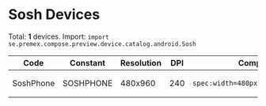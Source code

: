# Sosh Devices

Total: **1** devices. Import: `import se.premex.compose.preview.device.catalog.android.Sosh`

| Code | Constant | Resolution | DPI | Compose Spec | Preview Usage |
|------|----------|------------|-----|-------------|---------------|
| SoshPhone | SOSHPHONE | 480x960 | 240 | `spec:width=480px,height=960px,dpi=240` | `@Preview(device = Sosh.SOSHPHONE)` |

<!-- Generated automatically. Do not edit manually. -->
